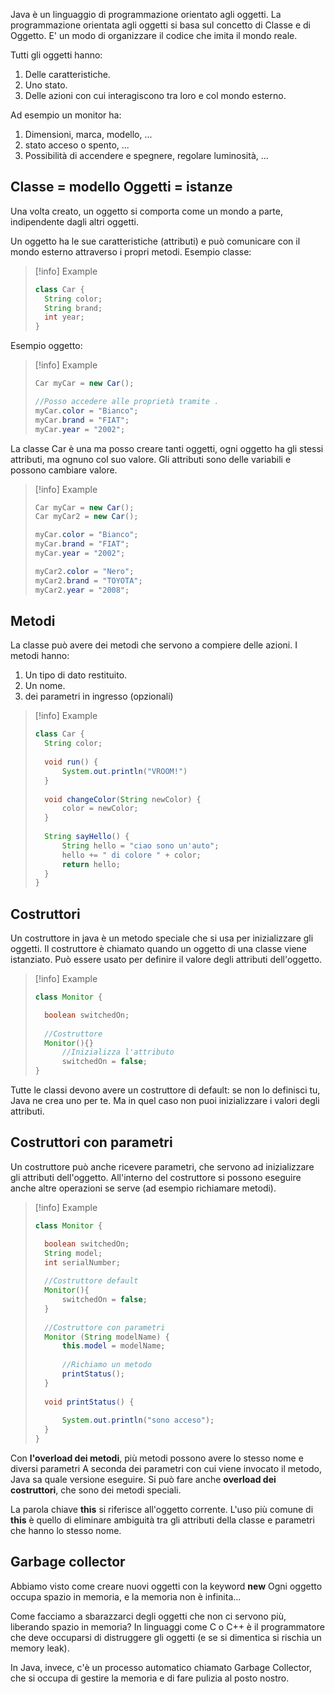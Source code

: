 Java è un linguaggio di programmazione orientato agli oggetti.
La programmazione orientata agli oggetti si basa sul concetto di Classe e di Oggetto.
E' un modo di organizzare il codice che imita il mondo reale.

Tutti gli oggetti hanno:

1. Delle caratteristiche.
2. Uno stato.
3. Delle azioni con cui interagiscono tra loro e col mondo esterno.

Ad esempio un monitor ha:

1. Dimensioni, marca, modello, ...
2. stato acceso o spento, ...
3. Possibilità di accendere e spegnere, regolare luminosità, ...

## Classe = modello     Oggetti = istanze

Una volta creato, un oggetto si comporta come un mondo a parte,
indipendente dagli altri oggetti.

Un oggetto ha le sue caratteristiche (attributi) e può comunicare
con il mondo esterno attraverso i propri metodi.
Esempio classe:

> [!info] Example
> ```java
>class Car {
>	String color;
>	String brand;
>	int year;
>}

Esempio oggetto:

> [!info] Example
> ```java
>Car myCar = new Car();
>
>//Posso accedere alle proprietà tramite .
>myCar.color = "Bianco";
>myCar.brand = "FIAT";
>myCar.year = "2002";

La classe Car è una ma posso creare tanti oggetti, ogni oggetto
ha gli stessi attributi, ma ognuno col suo valore.
Gli attributi sono delle variabili e possono cambiare valore.

> [!info] Example
> ```java
>Car myCar = new Car();
>Car myCar2 = new Car();
>
>myCar.color = "Bianco";
>myCar.brand = "FIAT";
>myCar.year = "2002";
>
>myCar2.color = "Nero";
>myCar2.brand = "TOYOTA";
>myCar2.year = "2008";

## Metodi

La classe può avere dei metodi che servono a compiere delle azioni.
I metodi hanno:
1. Un tipo di dato restituito.
2. Un nome.
3. dei parametri in ingresso (opzionali)

> [!info] Example
> ```java
>class Car {
>	String color;
>	
>	void run() {
>		System.out.println("VROOM!")
>	}
>	
>	void changeColor(String newColor) {
>		color = newColor;
>	}
>	
>	String sayHello() {
>		String hello = "ciao sono un'auto";
>		hello += " di colore " + color;
>		return hello;
>	}
>}

## Costruttori

Un costruttore in java è un metodo speciale che si usa per
inizializzare gli oggetti.
Il costruttore è chiamato quando un oggetto di una classe
viene istanziato.
Può essere usato per definire il valore degli attributi dell'oggetto.

> [!info] Example
> ```java
>class Monitor {
>
>	boolean switchedOn;
>	
>	//Costruttore
>	Monitor(){}
>		//Inizializza l'attributo
>		switchedOn = false;
>}

Tutte le classi devono avere un costruttore di default: se non lo definisci tu, Java ne crea uno per te. Ma in quel caso non puoi inizializzare i valori degli attributi.

## Costruttori con parametri

Un costruttore può anche ricevere parametri, che servono ad 
inizializzare gli attributi dell'oggetto.
All'interno del costruttore si possono eseguire anche altre operazioni
se serve (ad esempio richiamare metodi).

> [!info] Example
> ```java
>class Monitor {
>
>	boolean switchedOn;
>	String model;
>	int serialNumber;
>	
>	//Costruttore default
>	Monitor(){
>		switchedOn = false;
>	}
>	
>	//Costruttore con parametri
>	Monitor (String modelName) {
>		this.model = modelName;
>		
>		//Richiamo un metodo
>		printStatus();
>	}
>	
>	void printStatus() {
>	
>		System.out.println("sono acceso");
>	}
>}

Con **l'overload dei metodi**, più metodi possono avere lo stesso nome e diversi parametri
A seconda dei parametri con cui viene invocato il metodo, Java sa quale versione eseguire.
Si può fare anche **overload dei costruttori**, che sono dei metodi speciali.

La parola chiave **this** si riferisce all'oggetto corrente.
L'uso più comune di **this** è quello di eliminare ambiguità tra gli attributi della classe e parametri che hanno lo stesso nome.

## Garbage collector

Abbiamo visto come creare nuovi oggetti con la keyword **new**
Ogni oggetto occupa spazio in memoria, e la memoria non è infinita...

Come facciamo a sbarazzarci degli oggetti che non ci servono più,
liberando spazio in memoria?
In linguaggi come C o C++ è il programmatore che deve occuparsi di
distruggere gli oggetti (e se si dimentica si rischia un memory leak).

In Java, invece, c'è un processo automatico chiamato
Garbage Collector, che si occupa di gestire la memoria e di
fare pulizia al posto nostro.